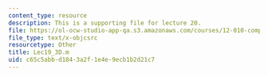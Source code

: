 ```yaml
---
content_type: resource
description: This is a supporting file for lecture 20.
file: https://ol-ocw-studio-app-qa.s3.amazonaws.com/courses/12-010-computational-methods-of-scientific-programming-fall-2011/c65c5abbd1843a2f1e4e9ecb1b2d21c7_Lec19_3D.m
file_type: text/x-objcsrc
resourcetype: Other
title: Lec19_3D.m
uid: c65c5abb-d184-3a2f-1e4e-9ecb1b2d21c7
---
```

